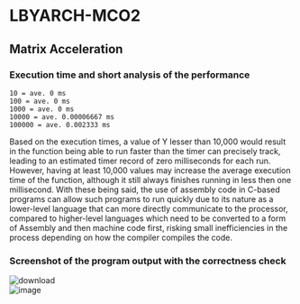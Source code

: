 # LBYARCH-MCO2
## Matrix Acceleration

### Execution time and short analysis of the performance

    10 = ave. 0 ms
    100 = ave. 0 ms
    1000 = ave. 0 ms
    10000 = ave. 0.00006667 ms
    100000 = ave. 0.002333 ms

Based on the execution times, a value of Y lesser than 10,000 would result in the function being able to run faster than the timer can precisely track, leading to an estimated timer record of zero milliseconds for each run. However, having at least 10,000 values may increase the average execution time of the function, although it still always finishes running in less then one millisecond. With these being said, the use of assembly code in C-based programs can allow such programs to run quickly due to its nature as a lower-level language that can more directly communicate to the processor, compared to higher-level languages which need to be converted to a form of Assembly and then machine code first, risking small inefficiencies in the process depending on how the compiler compiles the code. <br>

### Screenshot of the program output with the correctness check <br>
![download](https://github.com/user-attachments/assets/d75d546c-5d12-414c-b98b-71c7c1ab2471) <br>
![image](https://github.com/user-attachments/assets/31e0b8ba-8774-467e-bbec-13639a6e0d39)

